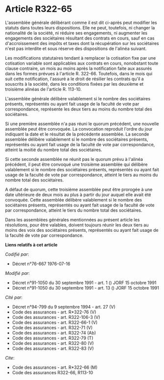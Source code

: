 # Article R322-65

L'assemblée générale délibérant comme il est dit ci-après peut modifier les statuts dans toutes leurs dispositions. Elle ne
peut, toutefois, ni changer la nationalité de la société, ni réduire ses engagements, ni augmenter les engagements des
sociétaires résultant des contrats en cours, sauf en cas d'accroissement des impôts et taxes dont la récupération sur les
sociétaires n'est pas interdite et sous réserve des dispositions de l'alinéa suivant.

Les modifications statutaires tendant à remplacer la cotisation fixe par une cotisation variable sont applicables aux
contrats en cours, nonobstant toute clause contraire, un mois au moins après la notification faite aux assurés dans les
formes prévues à l'article R. 322-66. Toutefois, dans le mois qui suit cette notification, l'assuré a le droit de résilier
les contrats qu'il a souscrits à la société, dans les conditions fixées par les deuxième et troisième alinéas de l'article R.
113-10.

L'assemblée générale délibère valablement si le nombre des sociétaires présents, représentés ou ayant fait usage de la
faculté de vote par correspondance, représente les deux tiers au moins du nombre total des sociétaires.

Si une première assemblée n'a pas réuni le quorum précédent, une nouvelle assemblée peut être convoquée. La convocation
reproduit l'ordre du jour indiquant la date et le résultat de la précédente assemblée. La seconde assemblée délibère
valablement si le nombre des sociétaires présents, représentés ou ayant fait usage de la faculté de vote par correspondance,
atteint la moitié du nombre total des sociétaires.

Si cette seconde assemblée ne réunit pas le quorum prévu à l'alinéa précédent, il peut être convoqué une troisième assemblée
qui délibère valablement si le nombre des sociétaires présents, représentés ou ayant fait usage de la faculté de vote par
correspondance, atteint le tiers au moins du nombre total des sociétaires.

A défaut de quorum, cette troisième assemblée peut être prorogée à une date ultérieure de deux mois au plus à partir du jour
auquel elle avait été convoquée. Cette assemblée délibère valablement si le nombre des sociétaires présents, représentés ou
ayant fait usage de la faculté de vote par correspondance, atteint le tiers du nombre total des sociétaires.

Dans les assemblées générales mentionnées au présent article les résolutions, pour être valables, doivent toujours réunir les
deux tiers au moins des voix des sociétaires présents, représentés ou ayant fait usage de la faculté de vote par
correspondance.

**Liens relatifs à cet article**

_Codifié par_:

  - Décret n°76-667 1976-07-16

_Modifié par_:

  - Décret n°91-1050 du 30 septembre 1991 - art. 1 () JORF 15 octobre 1991
  - Décret n°91-1050 du 30 septembre 1991 - art. 13 () JORF 15 octobre 1991

_Cité par_:

  - Décret n°94-799 du 9 septembre 1994 - art. 27 (V)
  - Code des assurances - art. R*322-76 (V)
  - Code des assurances - art. R322-106-3 (V)
  - Code des assurances - art. R322-66-1 (V)
  - Code des assurances - art. R322-71 (V)
  - Code des assurances - art. R322-74 (Ab)
  - Code des assurances - art. R322-79 (T)
  - Code des assurances - art. R322-80 (V)
  - Code des assurances - art. R322-83 (V)

_Cite_:

  - Code des assurances - art. R*322-66 (M)
  - Code des assurances R322-66, R113-10

